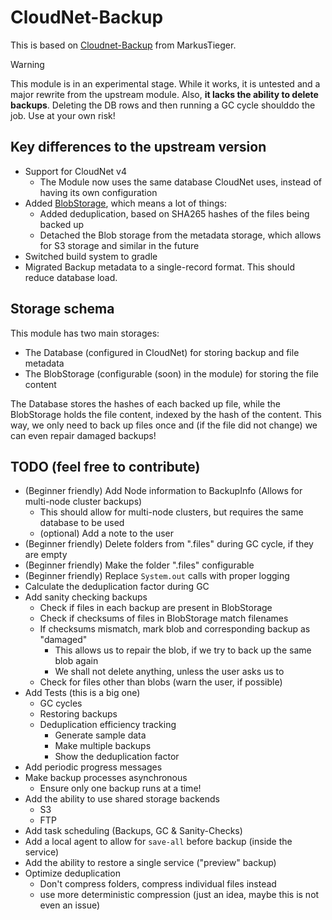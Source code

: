 # CloudNet-Backup

This is based on [Cloudnet-Backup](https://github.com/MarkusTieger/Cloudnet-Backup) from MarkusTieger.

> [!WARNING]
> This module is in an experimental stage.
> While it works, it is untested and a major rewrite from the upstream module.
> Also, **it lacks the ability to delete backups**.
> Deleting the DB rows and then running a GC cycle shoulddo the job.
> Use at your own risk!

## Key differences to the upstream version

- Support for CloudNet v4
  - The Module now uses the same database CloudNet uses, instead of having its own configuration
- Added [BlobStorage](src/main/java/dev/ein/cloudnet/module/backup/data/BlobStorage.java), which means a lot of things:
  - Added deduplication, based on SHA265 hashes of the files being backed up
  - Detached the Blob storage from the metadata storage, which allows for S3 storage and similar in the future
- Switched build system to gradle
- Migrated Backup metadata to a single-record format. This should reduce database load.

## Storage schema

This module has two main storages:
- The Database (configured in CloudNet) for storing backup and file metadata
- The BlobStorage (configurable (soon) in the module) for storing the file content

The Database stores the hashes of each backed up file, while the BlobStorage holds the file content,
indexed by the hash of the content.
This way, we only need to back up files once and (if the file did not change) we can even repair damaged backups!

## TODO (feel free to contribute)
- (Beginner friendly) Add Node information to BackupInfo (Allows for multi-node cluster backups)
  - This should allow for multi-node clusters, but requires the same database to be used
  - (optional) Add a note to the user  
- (Beginner friendly) Delete folders from ".files" during GC cycle, if they are empty
- (Beginner friendly) Make the folder ".files" configurable
- (Beginner friendly) Replace ``System.out`` calls with proper logging
- Calculate the deduplication factor during GC
- Add sanity checking backups
  - Check if files in each backup are present in BlobStorage
  - Check if checksums of files in BlobStorage match filenames
  - If checksums mismatch, mark blob and corresponding backup as "damaged"
    - This allows us to repair the blob, if we try to back up the same blob again
    - We shall not delete anything, unless the user asks us to
  - Check for files other than blobs (warn the user, if possible)
- Add Tests (this is a big one)
  - GC cycles
  - Restoring backups
  - Deduplication efficiency tracking
    - Generate sample data
    - Make multiple backups
    - Show the deduplication factor
- Add periodic progress messages
- Make backup processes asynchronous
  - Ensure only one backup runs at a time!
- Add the ability to use shared storage backends
  - S3
  - FTP
- Add task scheduling (Backups, GC & Sanity-Checks)
- Add a local agent to allow for `save-all` before backup (inside the service)
- Add the ability to restore a single service ("preview" backup)
- Optimize deduplication
  - Don't compress folders, compress individual files instead
  - use more deterministic compression (just an idea, maybe this is not even an issue)
